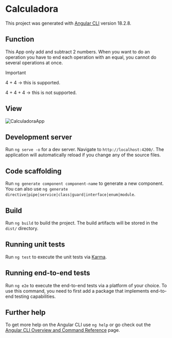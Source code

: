 # Calculadora

This project was generated with [Angular CLI](https://github.com/angular/angular-cli) version 18.2.8.

## Function
This App only add and subtract 2 numbers. When you want to do an operation you have to end each operation with an equal, you cannot do several operations at once.

> [!IMPORTANT]
> 4 + 4 -> this is supported.
> 
> 4 + 4 + 4 -> this is not supported.

## View
![CalculadoraApp](https://github.com/user-attachments/assets/8ed3b61f-5954-4316-aa4c-c2e2021ee149)

## Development server

Run `ng serve -o` for a dev server. Navigate to `http://localhost:4200/`. The application will automatically reload if you change any of the source files.

## Code scaffolding

Run `ng generate component component-name` to generate a new component. You can also use `ng generate directive|pipe|service|class|guard|interface|enum|module`.

## Build

Run `ng build` to build the project. The build artifacts will be stored in the `dist/` directory.

## Running unit tests

Run `ng test` to execute the unit tests via [Karma](https://karma-runner.github.io).

## Running end-to-end tests

Run `ng e2e` to execute the end-to-end tests via a platform of your choice. To use this command, you need to first add a package that implements end-to-end testing capabilities.

## Further help

To get more help on the Angular CLI use `ng help` or go check out the [Angular CLI Overview and Command Reference](https://angular.dev/tools/cli) page.


